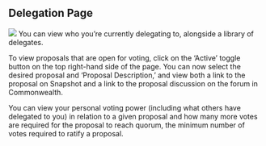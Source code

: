 ## Delegation Page

![](../../.gitbook/assets/guides/delegation_1.jpeg)
You can view who you’re currently delegating to, alongside a library of delegates. 

To view proposals that are open for voting, click on the ‘Active’ toggle button on the top right-hand side of the page. You can now select the desired proposal and ‘Proposal Description,’ and view both a link to the proposal on Snapshot and a link to the proposal discussion on the forum in Commonwealth. 

You can view your personal voting power (including what others have delegated to you) in relation to a given proposal and how many more votes are required for the proposal to reach quorum, the minimum number of votes required to ratify a proposal.